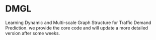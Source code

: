 # DMGL
Learning Dynamic and Multi-scale Graph Structure  for Traffic Demand Prediction.
we provide the core code and will update a more detailed version after some weeks.
